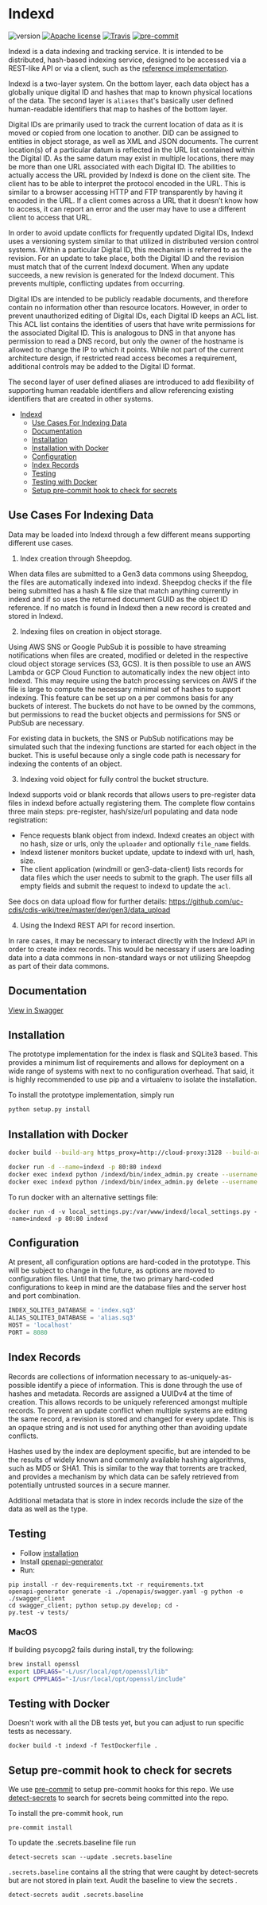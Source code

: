 Indexd
===
![version](https://img.shields.io/github/release/uc-cdis/indexd.svg) [![Apache license](http://img.shields.io/badge/license-Apache-blue.svg?style=flat)](LICENSE) [![Travis](https://travis-ci.org/uc-cdis/indexd.svg?branch=master)](https://travis-ci.org/uc-cdis/indexd)
[![pre-commit](https://img.shields.io/badge/pre--commit-enabled-brightgreen?logo=pre-commit&logoColor=white)](https://github.com/pre-commit/pre-commit)

Indexd is a data indexing and tracking service. It is intended to be
distributed, hash-based indexing service, designed to be accessed via a
REST-like API or via a client, such as the
[reference implementation](https://github.com/uc-cdis/indexclient).

Indexd is a two-layer system. On the bottom layer, each data object has a globally unique digital ID and hashes that map to known physical locations of the data. The second layer is `aliases` that's basically user defined human-readable identifiers that map to hashes of the bottom layer.

Digital IDs are primarily used to track the current location of data as it is moved or copied from one location to another. DID can be assigned to entities in object storage, as well as XML and JSON documents. The current location(s) of a particular datum is reflected in the URL list contained within the Digital ID. As the same datum may exist in multiple locations, there may be more than one URL associated with each Digital ID. The abilities to actually access the URL provided by Indexd is done on the client site. The client has to be able to interpret the protocol encoded in the URL. This is similar to a browser accessing HTTP and FTP transparently by having it encoded in the URL. If a client comes across a URL that it doesn’t know how to access, it can report an error and the user may have to use a different client to access that URL.

In order to avoid update conflicts for frequently updated Digital IDs, Indexd uses a versioning system similar to that utilized in distributed version control systems. Within a particular Digital ID, this mechanism is referred to as the revision. For an update to take place, both the Digital ID and the revision must match that of the current Indexd document. When any update succeeds, a new revision is generated for the Indexd document. This prevents multiple, conflicting updates from occurring.

Digital IDs are intended to be publicly readable documents, and therefore contain no information other than resource locators. However, in order to prevent unauthorized editing of Digital IDs, each Digital ID keeps an ACL list. This ACL list contains the identities of users that have write permissions for the associated Digital ID. This is analogous to DNS in that anyone has permission to read a DNS record, but only the owner of the hostname is allowed to change the IP to which it points. While not part of the current architecture design, if restricted read access becomes a requirement, additional controls may be added to the Digital ID format.

The second layer of user defined aliases are introduced to add flexibility of supporting human readable identifiers and allow referencing existing identifiers that are created in other systems.


- [Indexd](#indexd)
  - [Use Cases For Indexing Data](#use-cases-for-indexing-data)
  - [Documentation](#documentation)
  - [Installation](#installation)
  - [Installation with Docker](#installation-with-docker)
  - [Configuration](#configuration)
  - [Index Records](#index-records)
  - [Testing](#testing)
  - [Testing with Docker](#testing-with-docker)
  - [Setup pre-commit hook to check for secrets](#setup-pre-commit-hook-to-check-for-secrets)


## Use Cases For Indexing Data

Data may be loaded into Indexd through a few different means supporting different use cases.

1. Index creation through Sheepdog.

When data files are submitted to a Gen3 data commons using Sheepdog, the files are automatically indexed into indexd. Sheepdog checks if the file being submitted has a hash & file size that match anything currently in indexd and if so uses the returned document GUID as the object ID reference. If no match is found in Indexd then a new record is created and stored in Indexd.

2. Indexing files on creation in object storage.

Using AWS SNS or Google PubSub it is possible to have streaming notifications when files are created, modified or deleted in the respective cloud object storage services (S3, GCS). It is then possible to use an AWS Lambda or GCP Cloud Function to automatically index the new object into Indexd. This may require using the batch processing services on AWS if the file is large to compute the necessary minimal set of hashes to support indexing. This feature can be set up on a per commons basis for any buckets of interest. The buckets do not have to be owned by the commons, but permissions to read the bucket objects and permissions for SNS or PubSub are necessary.

For existing data in buckets, the SNS or PubSub notifications may be simulated such that the indexing functions are started for each object in the bucket. This is useful because only a single code path is necessary for indexing the contents of an object.

3. Indexing void object for fully control the bucket structure.

Indexd supports void or blank records that allows users to pre-register data files in indexd before actually registering them. The complete flow contains three main steps: pre-register, hash/size/url populating and data node registration:
- Fence requests blank object from indexd. Indexd creates an object with no hash, size or urls, only the `uploader` and optionally `file_name` fields.
- Indexd listener monitors bucket update, update to indexd with url, hash, size.
- The client application (windmill or gen3-data-client) lists records for data files which the user needs to submit to the graph. The user fills all empty fields and submit the request to indexd to update the `acl`.

See docs on data upload flow for further details:
https://github.com/uc-cdis/cdis-wiki/tree/master/dev/gen3/data_upload

4. Using the Indexd REST API for record insertion.

In rare cases, it may be necessary to interact directly with the Indexd API in order to create index records. This would be necessary if users are loading data into a data commons in non-standard ways or not utilizing Sheepdog as part of their data commons.

## Documentation

[View in Swagger](http://petstore.swagger.io/?url=https://raw.githubusercontent.com/uc-cdis/indexd/master/openapis/swagger.yaml)

## Installation

The prototype implementation for the index is flask and SQLite3 based. This
provides a minimum list of requirements and allows for deployment on a wide
range of systems with next to no configuration overhead. That said, it is
highly recommended to use pip and a virtualenv to isolate the installation.

To install the prototype implementation, simply run

```bash
python setup.py install
```

## Installation with Docker

```bash
docker build --build-arg https_proxy=http://cloud-proxy:3128 --build-arg http_proxy=http://cloud-proxy:3128 -t indexd .

docker run -d --name=indexd -p 80:80 indexd
docker exec indexd python /indexd/bin/index_admin.py create --username $username --password $password
docker exec indexd python /indexd/bin/index_admin.py delete --username $username
```
To run docker with an alternative settings file:
```
docker run -d -v local_settings.py:/var/www/indexd/local_settings.py --name=indexd -p 80:80 indexd
```

## Configuration

At present, all configuration options are hard-coded in the prototype. This
will be subject to change in the future, as options are moved to configuration
files. Until that time, the two primary hard-coded configurations to keep in
mind are the database files and the server host and port combination.

```python
INDEX_SQLITE3_DATABASE = 'index.sq3'
ALIAS_SQLITE3_DATABASE = 'alias.sq3'
HOST = 'localhost'
PORT = 8080
```

## Index Records

Records are collections of information necessary to as-uniquely-as-possible
identify a piece of information. This is done through the use of hashes and
metadata. Records are assigned a UUIDv4 at the time of creation. This allows
records to be uniquely referenced amongst multiple records. To prevent an
update conflict when multiple systems are editing the same record, a revision
is stored and changed for every update. This is an opaque string and is
not used for anything other than avoiding update conflicts.

Hashes used by the index are deployment specific, but are intended to be the
results of widely known and commonly available hashing algorithms, such as
MD5 or SHA1. This is similar to the way that torrents are tracked, and provides
a mechanism by which data can be safely retrieved from potentially untrusted
sources in a secure manner.

Additional metadata that is store in index records include the size of the
data as well as the type.

## Testing
- Follow [installation](#installation)
- Install [openapi-generator](https://github.com/OpenAPITools/openapi-generator)
- Run:
```
pip install -r dev-requirements.txt -r requirements.txt
openapi-generator generate -i ./openapis/swagger.yaml -g python -o ./swagger_client
cd swagger_client; python setup.py develop; cd -
py.test -v tests/

```
### MacOS
If building psycopg2 fails during install, try the following:
```bash
brew install openssl
export LDFLAGS="-L/usr/local/opt/openssl/lib"
export CPPFLAGS="-I/usr/local/opt/openssl/include"
```

## Testing with Docker

Doesn't work with all the DB tests yet, but you can adjust to run specific tests as necessary.

```
docker build -t indexd -f TestDockerfile .
```

    
## Setup pre-commit hook to check for secrets

We use [pre-commit](https://pre-commit.com/) to setup pre-commit hooks for this repo.
We use [detect-secrets](https://github.com/Yelp/detect-secrets) to search for secrets being committed into the repo. 

To install the pre-commit hook, run
```
pre-commit install
```

To update the .secrets.baseline file run
```
detect-secrets scan --update .secrets.baseline
```

`.secrets.baseline` contains all the string that were caught by detect-secrets but are not stored in plain text. Audit the baseline to view the secrets . 

```
detect-secrets audit .secrets.baseline
```


